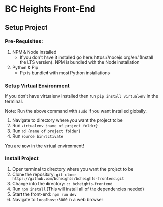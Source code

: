 # BC Heights Front-End

## Setup Project

### Pre-Requisites:

1. NPM & Node installed 
   - If you don't have it installed go here: https://nodejs.org/en/ (Install the LTS version). NPM is bundled with the Node installation.
2. Python & Pip
   - Pip is bundled with most Python installations

### Setup Virtual Environment

If you don't have virtualenv installed then run `pip install virtualenv` in the terminal. 

Note: Run the above command with `sudo` if you want installed globally.

1. Navigate to directory where you want the project to be
2. Run `virtualenv {name of project folder}`
3. Run `cd {name of project folder}`
4. Run `source bin/activate`

You are now in the virtual environment!

### Install Project

1. Open terminal to directory where you want the project to be
2. Clone the repository: `git clone https://github.com/bcheights/bcheights-frontend.git`
3. Change into the directory: `cd bcheights-frontend`
4. Run `npm install` (This will install all of the dependencies needed)
5. Start the front-end: `npm run dev`
6. Navigate to `localhost:3000` in a web browser
